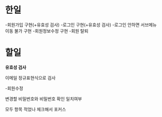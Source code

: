 # 한일
-회원가입 구현(+유효성 검사)
-로그인 구현(+유효성 검사)
-로그인 안하면 서브메뉴 이동 불가 구현
-회원정보수정 구현
-회원 탈퇴


# 할일
**유효성 검사**

이메일 정규표현식으로 검사


-회원수정

변경할 비밀번호와 비밀번호 확인 일치여부

모두 항목 적었나 체크해서 포커스

